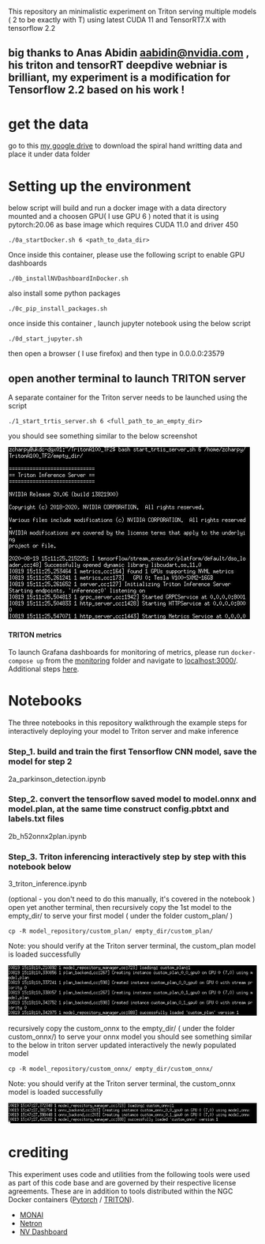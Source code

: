 This repository an minimalistic experiment on Triton serving multiple models ( 2 to be exactly with T) using latest CUDA 11 and TensorRT7.X
with tensorflow 2.2 
## big thanks to Anas Abidin aabidin@nvidia.com , his triton and tensorRT deepdive webniar is brilliant, my experiment is a modification for Tensorflow 2.2 based on his work !

# get the data 
go to this [my google drive](https://drive.google.com/drive/folders/1zC0f3T-jdNiP_6mDO4AWxtyRn-YiX2GX?usp=sharing)
 to download the spiral hand writting data and place it under data folder


# Setting up the environment

below script will build and run a docker image with a data directory mounted and a choosen GPU( I use GPU 6 )
noted that it is using pytorch:20.06 as base image which requires CUDA 11.0 and driver 450 

```
./0a_startDocker.sh 6 <path_to_data_dir>
```
Once inside this container, please use the following script to enable GPU dashboards
```
./0b_installNVDashboardInDocker.sh
```

also install some python packages 
```
./0c_pip_install_packages.sh
```

once inside this container , launch jupyter notebook using the below script
```
./0d_start_jupyter.sh
```
then open a browser ( I use firefox) and then type in 0.0.0.0:23579 
 
## open another terminal to launch TRITON server  
A separate container for the Triton server needs to be launched using the script 

```
./1_start_trtis_server.sh 6 <full_path_to_an_empty_dir>
```


you should see something similar to the below screenshot 



![start_triton_server_successfully](<./pics/start_triton_server_successfully.JPG>) 

#### TRITON metrics
To launch Grafana dashboards for monitoring of metrics, please run `docker-compose up` from the [monitoring](./monitoring/) folder and navigate to [localhost:3000/](http://localhost:3000). Additional steps [here](./monitoring/readme.md).


# Notebooks

The three notebooks in this repository walkthrough the example steps for interactively deploying your model to Triton server and make inference



### Step_1. build and train the first Tensorflow CNN model, save the model for step 2




2a_parkinson_detection.ipynb 



### Step_2. convert the tensorflow saved model to model.onnx and model.plan, at the same time construct config.pbtxt and labels.txt files



2b_h52onnx2plan.ipynb



### Step_3. Triton inferencing interactively  step by step with this notebook below



3_triton_inference.ipynb  

(optional - you don't need to do this manually, it's covered in the notebook )
open yet another terminal, then recursively copy the 1st model to the empty_dir/ to serve your first model ( under the folder custom_plan/ ) 
```
cp -R model_repository/custom_plan/ empty_dir/custom_plan/
```
Note: you should verify at the Triton server terminal, the custom_plan model is loaded successfully

![Triton serves the custom plan model](<./pics/custom_plan_load_successfully.JPG>) 



recursively copy the custom_onnx to the empty_dir/ ( under the folder custom_onnx/) to serve your onnx model 
you should see something similar to the below in triton server updated interactively the newly populated model

```
cp -R model_repository/custom_onnx/ empty_dir/custom_onnx/
```

Note: you should verify at the Triton server terminal, the custom_onnx model is loaded successfully


![Triton serves the custom_onnx model](<./pics/custom_onnx_load_successfully.JPG>) 


# crediting

This experiment uses code and utilities from the following tools were used as part of this code base and are governed by their respective license agreements. These are in addition to tools distributed within the NGC Docker containers ([Pytorch](https://ngc.nvidia.com/catalog/containers/nvidia:pytorch) / [TRITON](https://ngc.nvidia.com/catalog/containers/nvidia:tritonserver)).

* [MONAI](https://github.com/Project-MONAI/MONAI/blob/master/LICENSE)
* [Netron](https://github.com/lutzroeder/netron/blob/main/LICENSE)
* [NV Dashboard](https://github.com/rapidsai/jupyterlab-nvdashboard/blob/branch-0.4/LICENSE.txt)
